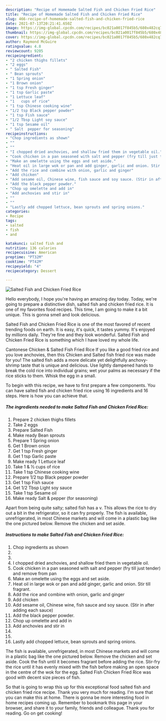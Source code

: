 ```yaml
---
description: "Recipe of Homemade Salted Fish and Chicken Fried Rice"
title: "Recipe of Homemade Salted Fish and Chicken Fried Rice"
slug: 466-recipe-of-homemade-salted-fish-and-chicken-fried-rice
date: 2021-07-13T20:21:41.650Z
image: https://img-global.cpcdn.com/recipes/bc021a0017f845b5/680x482cq70/salted-fish-and-chicken-fried-rice-recipe-main-photo.jpg
thumbnail: https://img-global.cpcdn.com/recipes/bc021a0017f845b5/680x482cq70/salted-fish-and-chicken-fried-rice-recipe-main-photo.jpg
cover: https://img-global.cpcdn.com/recipes/bc021a0017f845b5/680x482cq70/salted-fish-and-chicken-fried-rice-recipe-main-photo.jpg
author: Raymond McGuire
ratingvalue: 4.8
reviewcount: 9205
recipeingredient:
- "2 chicken thighs fillets"
- "2 eggs"
- " Salted Fish"
- " Bean sprouts"
- "1 Spring onion"
- "1 Brown onion"
- "1 tsp Fresh ginger"
- "1 tsp Garlic paste"
- "1 Lettuce leaf"
- "1   cups of rice"
- "1 tsp Chinese cooking wine"
- "1/2 tsp Black pepper powder"
- "1 tsp Fish sauce"
- "1/2 Tbsp Light soy sauce"
- "1 tsp Sesame oil"
- " Salt  pepper for seasoning"
recipeinstructions:
- "Chop ingredients as shown"
- ""
- ""
- "I chopped dried anchovies, and shallow fried them in vegetable oil."
- "Cook chicken in a pan seasoned with salt and pepper (fry till just tender) and remove from pan"
- "Make an omelette using the eggs and set aside."
- "Heat oil in large wok or pan and add ginger, garlic and onion. Stir till fragrant."
- "Add the rice and combine with onion, garlic and ginger"
- "Add chicken"
- "Add sesame oil, Chinese wine, fish sauce and soy sauce. (Stir in after adding each sauce)"
- "Add the black pepper powder."
- "Chop up omelette and add in"
- "Add anchovies and stir in"
- ""
- ""
- "Lastly add chopped lettuce, bean sprouts and spring onions."
categories:
- Recipe
tags:
- salted
- fish
- and

katakunci: salted fish and 
nutrition: 136 calories
recipecuisine: American
preptime: "PT32M"
cooktime: "PT42M"
recipeyield: "4"
recipecategory: Dessert

---
```



![Salted Fish and Chicken Fried Rice](https://img-global.cpcdn.com/recipes/bc021a0017f845b5/680x482cq70/salted-fish-and-chicken-fried-rice-recipe-main-photo.jpg)

Hello everybody, I hope you're having an amazing day today. Today, we're going to prepare a distinctive dish, salted fish and chicken fried rice. It is one of my favorites food recipes. This time, I am going to make it a bit unique. This is gonna smell and look delicious.

Salted Fish and Chicken Fried Rice is one of the most favored of recent trending foods on earth. It is easy, it's quick, it tastes yummy. It's enjoyed by millions daily. They're fine and they look wonderful. Salted Fish and Chicken Fried Rice is something which I have loved my whole life.

Cantonese Chicken &amp; Salted Fish Fried Rice If you like a good fried rice and you love anchovies, then this Chicken and Salted fish fried rice was made for you! The salted fish adds a more delicate yet delightfully anchovy-shrimp taste that is unique and delicious. Use lightly dampened hands to break the cold rice into individual grains; wet your palms as necessary if the rice sticks to them. Whisk the egg in a small.


To begin with this recipe, we have to first prepare a few components. You can have salted fish and chicken fried rice using 16 ingredients and 16 steps. Here is how you can achieve that.

<!--inarticleads1-->

##### The ingredients needed to make Salted Fish and Chicken Fried Rice:

1. Prepare 2 chicken thighs fillets
1. Take 2 eggs
1. Prepare  Salted Fish
1. Make ready  Bean sprouts
1. Prepare 1 Spring onion
1. Get 1 Brown onion
1. Get 1 tsp Fresh ginger
1. Get 1 tsp Garlic paste
1. Make ready 1 Lettuce leaf
1. Take 1 &amp; ½ cups of rice
1. Take 1 tsp Chinese cooking wine
1. Prepare 1/2 tsp Black pepper powder
1. Get 1 tsp Fish sauce
1. Get 1/2 Tbsp Light soy sauce
1. Take 1 tsp Sesame oil
1. Make ready  Salt &amp; pepper (for seasoning)


Apart from being quite salty; salted fish has a v. This allows the rice to dry out a bit in the refrigerator, so it can fry properly. The fish is available, unrefrigerated, in most Chinese markets and will come in a plastic bag like the one pictured below. Remove the chicken and set aside. 

<!--inarticleads2-->

##### Instructions to make Salted Fish and Chicken Fried Rice:

1. Chop ingredients as shown
1. 
1. 
1. I chopped dried anchovies, and shallow fried them in vegetable oil.
1. Cook chicken in a pan seasoned with salt and pepper (fry till just tender) and remove from pan
1. Make an omelette using the eggs and set aside.
1. Heat oil in large wok or pan and add ginger, garlic and onion. Stir till fragrant.
1. Add the rice and combine with onion, garlic and ginger
1. Add chicken
1. Add sesame oil, Chinese wine, fish sauce and soy sauce. (Stir in after adding each sauce)
1. Add the black pepper powder.
1. Chop up omelette and add in
1. Add anchovies and stir in
1. 
1. 
1. Lastly add chopped lettuce, bean sprouts and spring onions.


The fish is available, unrefrigerated, in most Chinese markets and will come in a plastic bag like the one pictured below. Remove the chicken and set aside. Cook the fish until it becomes fragrant before adding the rice. Stir-fry the rice until it has evenly mixed with the fish before making an open space in the centre of the wok for the egg. Salted Fish Chicken Fried Rice was good with decent size pieces of fish. 

So that is going to wrap this up for this exceptional food salted fish and chicken fried rice recipe. Thank you very much for reading. I'm sure that you can make this at home. There is gonna be more interesting food in home recipes coming up. Remember to bookmark this page in your browser, and share it to your family, friends and colleague. Thank you for reading. Go on get cooking!
